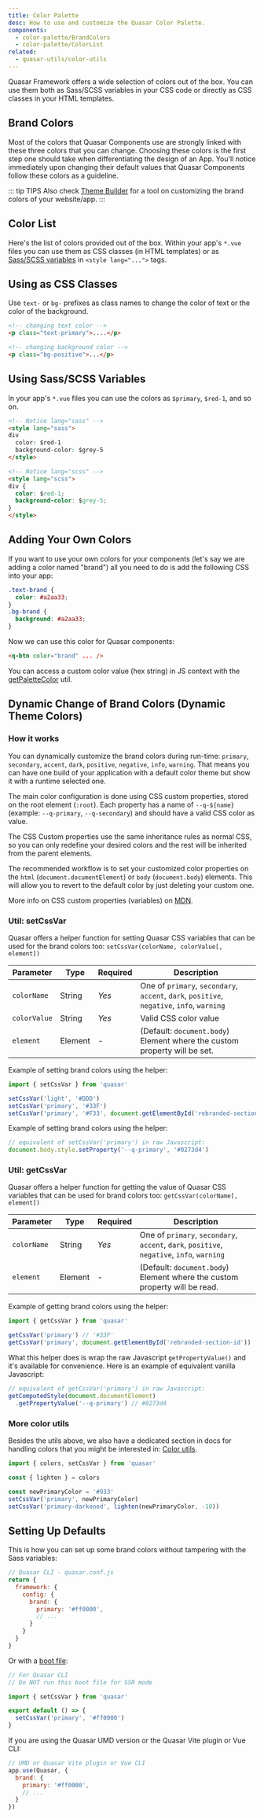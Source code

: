 ```yaml
---
title: Color Palette
desc: How to use and customize the Quasar Color Palette.
components:
  - color-palette/BrandColors
  - color-palette/ColorList
related:
  - quasar-utils/color-utils
---
```

Quasar Framework offers a wide selection of colors out of the box. You can use them both as Sass/SCSS variables in your CSS code or directly as CSS classes in your HTML templates.

## Brand Colors
Most of the colors that Quasar Components use are strongly linked with these three colors that you can change. Choosing these colors is the first step one should take when differentiating the design of an App. You'll notice immediately upon changing their default values that Quasar Components follow these colors as a guideline.

<brand-colors />

::: tip TIPS
Also check [Theme Builder](/style/theme-builder) for a tool on customizing the brand colors of your website/app.
:::

## Color List

Here's the list of colors provided out of the box. Within your app's `*.vue` files you can use them as CSS classes (in HTML templates) or as [Sass/SCSS variables](/style/sass-scss-variables) in `<style lang="...">` tags.

<color-list />

## Using as CSS Classes
Use `text-` or `bg-` prefixes as class names to change the color of text or the color of the background.

```html
<!-- changing text color -->
<p class="text-primary">....</p>

<!-- changing background color -->
<p class="bg-positive">...</p>
```

## Using Sass/SCSS Variables

In your app's `*.vue` files you can use the colors as `$primary`, `$red-1`, and so on.

```html
<!-- Notice lang="sass" -->
<style lang="sass">
div
  color: $red-1
  background-color: $grey-5
</style>
```

```html
<!-- Notice lang="scss" -->
<style lang="scss">
div {
  color: $red-1;
  background-color: $grey-5;
}
</style>
```

## Adding Your Own Colors
If you want to use your own colors for your components (let's say we are adding a color named "brand") all you need to do is add the following CSS into your app:

```css
.text-brand {
  color: #a2aa33;
}
.bg-brand {
  background: #a2aa33;
}
```

Now we can use this color for Quasar components:
```html
<q-btn color="brand" ... />
```

You can access a custom color value (hex string) in JS context with the [getPaletteColor](/quasar-utils/color-utils#helper-getpalettecolor) util.

## Dynamic Change of Brand Colors (Dynamic Theme Colors)

### How it works

You can dynamically customize the brand colors during run-time: `primary`, `secondary`, `accent`, `dark`, `positive`, `negative`, `info`, `warning`. That means you can have one build of your application with a default color theme but show it with a runtime selected one.

The main color configuration is done using CSS custom properties, stored on the root element (`:root`). Each property has a name of `--q-${name}` (example: `--q-primary`, `--q-secondary`) and should have a valid CSS color as value.

The CSS Custom properties use the same inheritance rules as normal CSS, so you can only redefine your desired colors and the rest will be inherited from the parent elements.

The recommended workflow is to set your customized color properties on the `html` (`document.documentElement`) or `body` (`document.body`) elements. This will allow you to revert to the default color by just deleting your custom one.

More info on CSS custom properties (variables) on [MDN](https://developer.mozilla.org/en-US/docs/Web/CSS/Using_CSS_variables).

### Util: setCssVar

Quasar offers a helper function for setting Quasar CSS variables that can be used for the brand colors too: `setCssVar(colorName, colorValue[, element])`

| Parameter | Type | Required | Description |
| --- | --- | --- | --- |
| `colorName` | String | *Yes* | One of `primary`, `secondary`, `accent`, `dark`, `positive`, `negative`, `info`, `warning` |
| `colorValue` | String | *Yes* | Valid CSS color value |
| `element` | Element | - | (Default: `document.body`) Element where the custom property will be set. |

Example of setting brand colors using the helper:

```js
import { setCssVar } from 'quasar'

setCssVar('light', '#DDD')
setCssVar('primary', '#33F')
setCssVar('primary', '#F33', document.getElementById('rebranded-section-id'))
```

Example of setting brand colors using the helper:

```js
// equivalent of setCssVar('primary') in raw Javascript:
document.body.style.setProperty('--q-primary', '#0273d4')
```

### Util: getCssVar

Quasar offers a helper function for getting the value of Quasar CSS variables that can be used for brand colors too: `getCssVar(colorName[, element])`

| Parameter | Type | Required | Description |
| --- | --- | --- | --- |
| `colorName` | String | *Yes* | One of `primary`, `secondary`, `accent`, `dark`, `positive`, `negative`, `info`, `warning` |
| `element` | Element | - | (Default: `document.body`) Element where the custom property will be read. |

Example of getting brand colors using the helper:

```js
import { getCssVar } from 'quasar'

getCssVar('primary') // '#33F'
getCssVar('primary', document.getElementById('rebranded-section-id'))
```

What this helper does is wrap the raw Javascript `getPropertyValue()` and it's available for convenience. Here is an example of equivalent vanilla Javascript:

```js
// equivalent of getCssVar('primary') in raw Javascript:
getComputedStyle(document.documentElement)
  .getPropertyValue('--q-primary') // #0273d4
```

### More color utils

Besides the utils above, we also have a dedicated section in docs for handling colors that you might be interested in: [Color utils](/quasar-utils/color-utils).

```js
import { colors, setCssVar } from 'quasar'

const { lighten } = colors

const newPrimaryColor = '#933'
setCssVar('primary', newPrimaryColor)
setCssVar('primary-darkened', lighten(newPrimaryColor, -10))
```

## Setting Up Defaults

This is how you can set up some brand colors without tampering with the Sass variables:

```js
// Quasar CLI - quasar.conf.js
return {
  framework: {
    config: {
      brand: {
        primary: '#ff0000',
        // ...
      }
    }
  }
}
```

Or with a [boot file](/quasar-cli/boot-files):

```js
// For Quasar CLI
// Do NOT run this boot file for SSR mode

import { setCssVar } from 'quasar'

export default () => {
  setCssVar('primary', '#ff0000')
}
```

If you are using the Quasar UMD version or the Quasar Vite plugin or Vue CLI:

```js
// UMD or Quasar Vite plugin or Vue CLI
app.use(Quasar, {
  brand: {
    primary: '#ff0000',
    // ...
  }
})
```
